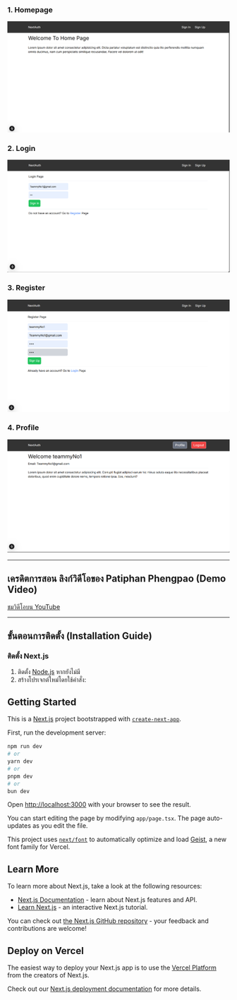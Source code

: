 ### 1. Homepage  
![Homepage](./image/homepage.png)

### 2. Login  
![Login](./image/login.png)

### 3. Register  
![Register](./image/register.png)

### 4. Profile  
![Profile](./image/profile.png)

---

## เครดิตการสอน ลิงก์วิดีโอของ Patiphan Phengpao (Demo Video)

[ชมวิดีโอบน YouTube]([https://www.youtube.com/watch?v=F1vMc5LEDi4)

---

## ขั้นตอนการติดตั้ง (Installation Guide)

### ติดตั้ง Next.js
1. ติดตั้ง [Node.js](https://nodejs.org/) หากยังไม่มี  
2. สร้างโปรเจกต์ใหม่โดยใช้คำสั่ง:
   
## Getting Started
This is a [Next.js](https://nextjs.org) project bootstrapped with [`create-next-app`](https://nextjs.org/docs/app/api-reference/cli/create-next-app).

First, run the development server:

```bash
npm run dev
# or
yarn dev
# or
pnpm dev
# or
bun dev
```

Open [http://localhost:3000](http://localhost:3000) with your browser to see the result.

You can start editing the page by modifying `app/page.tsx`. The page auto-updates as you edit the file.

This project uses [`next/font`](https://nextjs.org/docs/app/building-your-application/optimizing/fonts) to automatically optimize and load [Geist](https://vercel.com/font), a new font family for Vercel.

## Learn More

To learn more about Next.js, take a look at the following resources:

- [Next.js Documentation](https://nextjs.org/docs) - learn about Next.js features and API.
- [Learn Next.js](https://nextjs.org/learn) - an interactive Next.js tutorial.

You can check out [the Next.js GitHub repository](https://github.com/vercel/next.js) - your feedback and contributions are welcome!

## Deploy on Vercel

The easiest way to deploy your Next.js app is to use the [Vercel Platform](https://vercel.com/new?utm_medium=default-template&filter=next.js&utm_source=create-next-app&utm_campaign=create-next-app-readme) from the creators of Next.js.

Check out our [Next.js deployment documentation](https://nextjs.org/docs/app/building-your-application/deploying) for more details.
